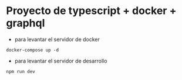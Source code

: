 # Proyecto de typescript + docker + graphql

- para levantar el servidor de docker

```
docker-compose up -d
```

- para levantar el servidor de desarrollo

```
npm run dev
```
